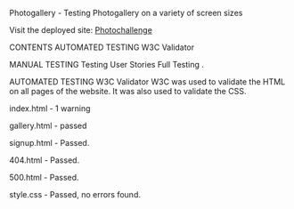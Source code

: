 Photogallery - Testing
Photogallery on a variety of screen sizes

Visit the deployed site: [Photochallenge](https://github.com/zarchri/photocallenge/actions/runs/6916105787)

CONTENTS
AUTOMATED TESTING
W3C Validator

MANUAL TESTING
Testing User Stories
Full Testing
.

AUTOMATED TESTING
W3C Validator
W3C was used to validate the HTML on all pages of the website. It was also used to validate the CSS.

index.html - 1 warning

gallery.html - passed

signup.html - Passed.

404.html - Passed.

500.html - Passed.

style.css - Passed, no errors found.